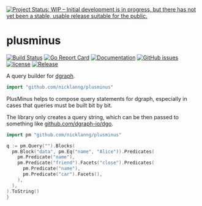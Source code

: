 [![Project Status: WIP – Initial development is in progress, but there has not yet been a stable, usable release suitable for the public.](https://www.repostatus.org/badges/latest/wip.svg)](https://www.repostatus.org/#wip)

# plusminus

[![Build Status](https://github.com/nicklanng/plusminus/workflows/CI/badge.svg)](https://github.com/nicklanng/plusminus/actions?query=workflow%3ACI)
[![Go Report Card](https://goreportcard.com/badge/github.com/nicklanng/plusminus)](https://goreportcard.com/report/github.com/nicklanng/plusminus)
[![Documentation](https://godoc.org/github.com/nicklanng/plusminus?status.svg)](http://godoc.org/github.com/nicklanng/plusminus)
[![GitHub issues](https://img.shields.io/github/issues/nicklanng/plusminus.svg)](https://github.com/nicklanng/plusminus/issues)
[![license](https://img.shields.io/github/license/nicklanng/plusminus.svg?maxAge=2592000)](https://github.com/nicklanng/plusminus/LICENSE)
[![Release](https://img.shields.io/github/release/nicklanng/plusminus.svg?label=Release)](https://github.com/nicklanng/plusminus/releases)

A query builder for [dgraph](https://dgraph.io/).

```go
import "github.com/nicklanng/plusminus"
```

PlusMinus helps to compose query statements for dgraph, especially in cases that queries must be built bit by bit.

The library only creates a query string, which can be then passed to something like [github.com/dgraph-io/dgo](https://github.com/dgraph-io/dgo).

```go
import pm "github.com/nicklanng/plusminus"

q := pm.Query("").Blocks(
  pm.Block("data", pm.Eq("name", "Alice")).Predicates(
    pm.Predicate("name"),
    pm.Predicate("friend").Facets("close").Predicates(
      pm.Predicate("name"),
      pm.Predicate("car").Facets(),
    ),
  ),
).ToString()
}
```

